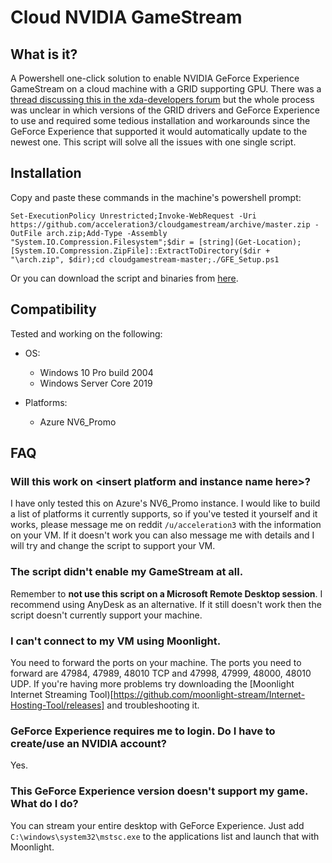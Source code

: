 # Cloud NVIDIA GameStream

## What is it?
A Powershell one-click solution to enable NVIDIA GeForce Experience GameStream on a cloud machine with a GRID supporting GPU. There was a [thread discussing this in the xda-developers forum](https://forum.xda-developers.com/showthread.php?t=2394478) but the whole process was unclear in which versions of the GRID drivers and GeForce Experience to use and required some tedious installation and workarounds since the GeForce Experience that supported it would automatically update to the newest one. This script will solve all the issues with one single script.

## Installation
Copy and paste these commands in the machine's powershell prompt:
```
Set-ExecutionPolicy Unrestricted;Invoke-WebRequest -Uri https://github.com/acceleration3/cloudgamestream/archive/master.zip -OutFile arch.zip;Add-Type -Assembly "System.IO.Compression.Filesystem";$dir = [string](Get-Location);[System.IO.Compression.ZipFile]::ExtractToDirectory($dir + "\arch.zip", $dir);cd cloudgamestream-master;./GFE_Setup.ps1
```

Or you can download the script and binaries from [here](https://github.com/acceleration3/cloudgamestream/archive/master.zip).

## Compatibility
Tested and working on the following:

* OS:
	* Windows 10 Pro build 2004
	* Windows Server Core 2019
	
* Platforms:
	* Azure NV6_Promo

## FAQ
### Will this work on \<insert platform and instance name here\>?
  I have only tested this on Azure's NV6_Promo instance. I would like to build a list of platforms it currently supports, so if you've tested it yourself and it works, please message me on reddit `/u/acceleration3` with the information on your VM. If it doesn't work you can also message me with details and I will try and change the script to support your VM.

### The script didn't enable my GameStream at all.
  Remember to **not use this script on a Microsoft Remote Desktop session**. I recommend using AnyDesk as an alternative. If it still doesn't work then the script doesn't currently support your machine. 

### I can't connect to my VM using Moonlight.
  You need to forward the ports on your machine. The ports you need to forward are 47984, 47989, 48010 TCP and 47998, 47999, 48000, 48010 UDP. If you're having more problems try downloading the [Moonlight Internet Streaming Tool)[https://github.com/moonlight-stream/Internet-Hosting-Tool/releases] and troubleshooting it.

### GeForce Experience requires me to login. Do I have to create/use an NVIDIA account?
  Yes.

### This GeForce Experience version doesn't support my game. What do I do?
  You can stream your entire desktop with GeForce Experience. Just add `C:\windows\system32\mstsc.exe` to the applications list and launch that with Moonlight.
